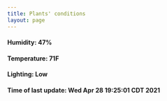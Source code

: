 ```yaml
---
title: Plants' conditions
layout: page
---
```



#### Humidity: 47%
#### Temperature: 71F
#### Lighting: Low
#### Time of last update: Wed Apr 28 19:25:01 CDT 2021
